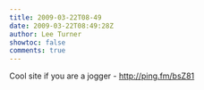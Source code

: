 ```yaml
---
title: 2009-03-22T08-49
date: 2009-03-22T08:49:28Z
author: Lee Turner
showtoc: false
comments: true
---
```


Cool site if you are a jogger - http://ping.fm/bsZ81

